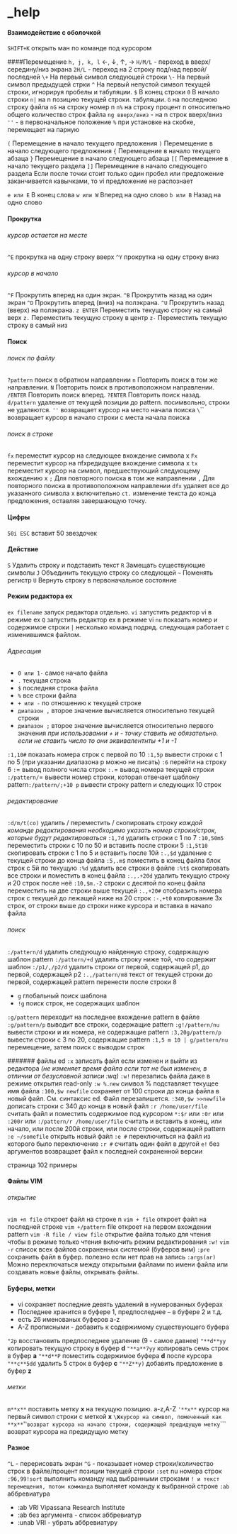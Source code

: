 _help
==================

#### Взаимодействие с оболочкой
`SHIFT+K` открыть ман по команде под курсором

####Перемещение
`h, j, k, l` ←, ↓, ↑, →
`H/M/L` - переход в вверх/середину/низ экрана
`2H/L` - переход на 2 строку под/над первой/последней
`\+` На первый символ следующей строки
`\-` На первый символ предыдущей стрки
`^` На первый непустой символ текущей строки, игнорируя пробелы и табуляции.
`$` В конец строки
`0` В начало строки
`n|` на n позицию текущей строки. табуляции.
`G` на последнюю строку файла
`nG` на строку номер n
`n%` на строку процент n относительно общего количество строк файла
`ng вверх/вниз` - на n строк вверх/вниз
`''` - в первоначальное положение
`%` при установке на скобке, перемещает на парную

`(` Перемещение в начало текущего предложения
`)` Перемещение в начало следующего предложения
`{` Перемещение в начало текущего абзаца
`}` Перемещение в начало следующего абзаца
`[[` Перемещение в начало текущего раздела
`]]` Перемещение в начало следующего раздела
Если после точки стоит только один пробел или предложение заканчивается кавычками, то vi предложение не распознает

`e или E` В конец слова
`w или W` Вперед на одно слово
`b или B` Назад на одно слово

#### Прокрутка
###### курсор остается на месте
`^E` прокрутка на одну строку вверх
`^Y` прокрутка на одну строку вниз
###### курсор в начало
`^F` Прокрутить вперед на один экран.
`^B` Прокрутить назад на один экран
`^D` Прокрутить вперед (вниз) на полэкрана.
`^U` Прокрутить назад (вверх) на полэкрана.
`z ENTER` Переместить текущую строку на самый верх
`z.` Переместить текущую строку в центр
`z-` Переместить текущую строку в самый низ

#### Поиск
###### поиск по файлу
`?pattern` поиск в обратном направлении
`n` Повторить поиск в том же направлении.
`N` Повторить поиск в противоположном направлении.
`/ENTER` Повторить поиск вперед.
`?ENTER` Повторить поиск назад.
`d/pattern` удаление от текущей позиции до pattern. посимвольно, строки не удаляются.
`''` возвращает курсор на место начала поиска
`\`\`` возвращает курсор в начало строки с места начала поиска 

###### поиск в строке
`fx` переместит курсор на следующее вхождение символа x
`Fx` переместит курсор на пfxредидущее вхождение символа х
`tx` переместит курсор на символ, предшествующий следующему вхождению x
`;` Для повторного поиска в том же направлении
`,` Для повторного поиска в противоположном направлении
`dfx` удаляет все до указанного символа x включительно
`ct.` изменение текста до конца предложения, оставляя завершающую точку.
 
#### Цифры
`50i ESC` вставит 50 звездочек

#### Действие
`S` Удалить строку и подставить текст 
`R` Замещать существующие символы 
`J` Объединить текущую строку со следующей 
`~` Поменять регистр 
`U` Вернуть строку в первоначальное состояние 

#### Режим редактора ex
`ex filename` запуск редактора отдельно.
`vi` запустить редактор vi в режиме ex
`Q` запустить редактор ex в режиме vi
`nu` показать номер и содержимое строки
`|` несколько команд подряд. следующая работает с изменившимся файлом.

###### Адресация
- `0 или 1-` самое начало файла
- `.` текущая строка
- `$` последняя строка файла 
- `%` все строки файла
- `+ или -` по отношению к текущей строке
- `диапазон ,` второе значение вычисляется относительно текущей строки
- `диапазон ;` второе значение вычисляется относительно первого значения
*при использовании + и - точку ставить не обязательно. если не ставить число то они эквивалентнты +1 и -1*

`:1,10#` показать номера строк с первой по 10
`:1,5p` вывести строки с 1 по 5 (при указании диапазона p можно не писать)
`:6` перейти на строку 6
`:`= вывод полного числа строк
`:.`= вывод номера текущей строки
`:/pattern/`= вывести номер строки, которая отвечает шаблону pattern`:/pattern/;+10 p` вывести строку pattern и следующих 10 строк

###### редактирование
`:d/m/t(co)` удалить / переместить / скопировать строку
*каждой команде редактирования необходимо указать номер строки/строк, которые будут редактироваться*
`:1,7d` удалить строки с 1 по 7
`:10,50m5` переместить строки с 10 по 50 и вставить после строки 5
`:1,5t10` скопировать строки с 1 по 5 и вставить после 10й
`:.,$d` удаление с текущей строки до конца файла
`:5,.m$` поместить в конец файла блок строк с 5й по текущую
`:%d` удалить все строки в файле
`:%t$` скопировать все строки и поместить в конец файла
`:.,.+20d` удалить текущую строку и 20 строк после неё
`:10,$m.-2` строки с десятой по конец файла переместить на две строки выше текущей
`:.,+20#` отобразить номера строк с текущей до лежащей ниже на 20 строк
`:-,+t0` копирование 3х строк, от строки выше до строки ниже курсора и вставка в начало файла

###### поиск
`:/pattern/d` удалить следующую найденную строку, содержащую шаблон pattern
`:/pattern/+d` удалить строку ниже той, что содержит шаблон
`:/p1/,/p2/d` удалить строки от первой, содержащей p1, до первой, содержащей p2
`:.,/pattern/m8` текст от текущей строки до первой, содержащей pattern перенести после строки 8
- `g` глобальный поиск шаблона
- `!g` поиск строк, не содержащих шаблон

`:g/pattern` переходит на последнее вхождение pattern в файле
`:g/pattern/p` выводит все строки, содержащие pattern
`:g!/pattern/nu` вывести строки и их номера, не содержащие pattern
`:3,20g/pattern/p` вывести строки с 3 по 20, содержащие pattern
`:1,5 m 10 | g/pattern/nu` перемещение, затем поиск с выводом строк

####### файлы ed
`:x` записать файл если изменен и выйти из редактора *(не изменяет время файла если тот не был изменен, в отличии от безусловной записи :wq)*
`:w!` перезапись файла даже в режиме открытия read-only
`:w %.new` символ % подставляет текущее имя файла
`:100,$w newfile` сохраняет от 100 строки до конца файла в новый файл. См. синтаксис ed. Файл перезапишется.
`:340,$w >>newfile` дописать строки с 340 до конца в новый файл
`:r /home/user/file` считать файл и поместить содержимое под курсором
`*:$r` или `:0r` или `:200r` или `:/pattern/r /home/user/file` считать и вставить в конец, или начало, или после 200й строки, или после строки, содержащей pattern
`:e ~/somefile` открыть новый файл 
`:e #` переключиться на файл из которого было переключение
`:r #` считать один файл в другой
`e!` без аргументов возвращает файл к последней сохраненной версии



 страница 102 примеры


#### Файлы VIM
###### открытие
`vim +n file` откроет файл на строке n
`vim + file` откроет файл на последней строке
`vim +/pattern` file откроет на первом вхождении pattern
`vim -R file / view file` открытие файла только для чтения
чтобы в режиме только чтения включить режим редактирования `:w!`
`vim -r` список всех файлов сохраненных системой (буферов вим)
`:pre` сохранить файл в буфер. полезно если нет прав на запись
`:args(ar)` Можно переключаться между открытыми файлами по имени файла или создавать новые файлы, открывать файлы. 

#### Буферы, метки
- vi сохраняет последние девять удалений в нумерованных буферах
- Последнее хранится в буфере 1, предпоследнее – в буфере 2 и т.д.
- есть 26 именованых буферов a-z
- A-Z прописными - добавить к содержимому существующего буфера

`"2p` восстановить предпоследнее удаление (9 - самое давнее)
`"**d**yy` копировать текущую строку в буфер **d**
`"**a**7yy` копировать семь строк в буфер **а**
`"**d**P` поместить содержимое буфера **d** после курсора
`"**с**5dd` удалить 5 строк в буфер **с**
`"**Z**y)` добавить предложение в буфер **z**

###### метки
`m**x**` поставить метку **х** на текущую позицию. a-z,A-Z
`'**x**` курсор на первый символ строки с меткой **х**
`\`**x**` курсор на символ, помеченный как **x**
`''` возврат курсора на начало строки, содержащей предидущую метку
`\`\`` возврат курсора на предидущую метку


#### Разное
`^L` - перерисовать экран
`^G` - показывает номер строки/количество строк в файле/процент позиции текущей строки
`:set` nu номера строк
`:96,99!sort` выполнить команду над выбранными строками
`! и текст перемещения, потом комманда` выполняет команду к выбранной строке
`:ab` аббревиатура 
- :ab VRI Vipassana Research Institute
- :ab без аргумента - список аббревиатур
- :unab VRI - убрать аббревиатуру
